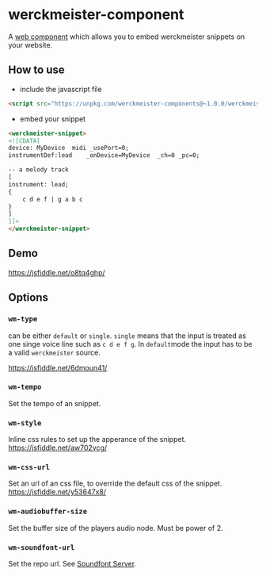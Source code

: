 # werckmeister-component

A [web component](https://en.wikipedia.org/wiki/Web_Components) which allows you to embed werckmeister snippets on your website.

## How to use

* include the javascript file

```html
<script src="https://unpkg.com/werckmeister-components@~1.0.0/werckmeister-components.js"></script>
```
* embed your snippet

```html
<werckmeister-snippet>
<![CDATA[
device: MyDevice  midi _usePort=0;
instrumentDef:lead    _onDevice=MyDevice  _ch=0 _pc=0;

-- a melody track
[
instrument: lead;
{
    c d e f | g a b c
}
]
]]>
</werckmeister-snippet> 
```

## Demo
https://jsfiddle.net/o8tq4ghp/

## Options

### `wm-type`
can be either `default` or `single`. `single` means that the input is treated as one singe voice line such as `c d e f g`.
In `default`mode the input has to be a valid `werckmeister` source.

https://jsfiddle.net/6dmoun41/

### `wm-tempo`
Set the tempo of an snippet.
### `wm-style`
Inline css rules to set up the apperance of the snippet.
https://jsfiddle.net/aw702vcg/

### `wm-css-url`
Set an url of an css file, to override the default css of the snippet.
https://jsfiddle.net/y53647x8/

### `wm-audiobuffer-size` 
Set the buffer size of the players audio node. Must be power of 2.

### `wm-soundfont-url`
Set the repo url. See [Soundfont Server](https://github.com/werckme/soundfont-server).